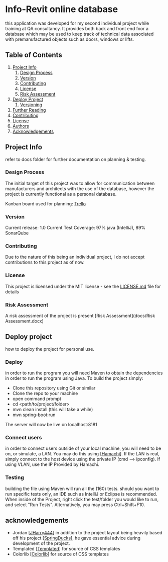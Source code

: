 # Info-Revit online database

this application was developed for my second individual project while training at QA consultancy.
It provides both back and front end foor a database which may be used to keep track of technical data associated with premanufactured objects such as doors, windows or lifts.

## Table of Contents
1. [Project Info](#project-info)
    1. [Design Process](#design-process)
    1. [Version](#version)
    1. [Contributing](#contributing)
    1. [License](#license)
    1. [Risk Assessment](#risk-assessment)
1. [Deploy Project](#release-process)
    1. [Versioning](#versioning)
1. [Further Reading](#further-reading)
1. [Contributing](#contributing)
1. [License](#license)
1. [Authors](#authors)
1. [Acknowledgements](#acknowledgements)

## Project Info

refer to docs folder for further documentation on planning & testing.

### Design Process

The initial target of this project was to allow for communication between manufacturers and architects with the use of the database, however the project is currently functional as a personal database.

Kanban board used for planning: [Trello](https://trello.com/b/bp9c8Uks/construction-part-database)

### Version
Current release: 1.0
Current Test Coverage: 97% java (IntelliJ), 89% SonarQube
### Contributing
Due to the nature of this being an individual project, I do not accept contributions to this project as of now.
### License
This project is licensed under the MIT license - see the [LICENSE.md](LICENSE.md) file for details 
### Risk Assessment
A risk assessment of the project is present [Risk Assessment](docs/Risk Assessment.docx)

## Deploy project
how to deploy the project for personal use.

### Deploy

in order to run the program you will need Maven to obtain the dependencies in order to run the program using Java. To build the project simply:
* Clone this repository using Git or similar
* Clone the repo to your machine
* open command prompt
* cd <path/to/project/folder>
* mvn clean install (this will take a while)
* mvn spring-boot:run

The server will now be live on localhost:8181

### Connect users

in order to connect users outside of your local machine, you will need to be on, or simulate, a LAN. You may do this using [[Hamachi](https://www.vpn.net/)]. If the LAN is real, simply connect to the host device using the private IP (cmd --> ipconfig). If using VLAN, use the IP Provided by Hamachi.

### Testing

building the file using Maven will run all the (160) tests. should you want to run specific tests only, an IDE such as IntelliJ or Eclipse is recommended.
When inside of the Project, right click the test/folder you would like to run, and select "Run Tests". Alternatively, you may press Ctrl+Shift+F10.

## acknowledgements
* Jordan [[JHarry444](https://github.com/JHarry444)] in addition to the project layout being heavily based off his project [[SpringDucks](https://github.com/JHarry444/SpringDucks)], he gave essential advice during development of the project.
* Templated [[Templated](https://templated.co/)] for source of CSS templates
* Colorlib [[Colorlib](https://colorlib.com/wp/template/responsive-table-v1/)] for source of CSS templates

